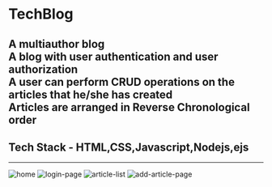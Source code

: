 # TechBlog  
A multiauthor blog  
A blog with user authentication and user authorization  
A user can perform CRUD operations on the articles that he/she has created  
Articles are arranged in Reverse Chronological order  
---

## Tech Stack - HTML,CSS,Javascript,Nodejs,ejs
---
![home](https://user-images.githubusercontent.com/56037500/102753452-50cf1680-4391-11eb-88c9-31ed2d3caec9.jpg)
![login-page](https://user-images.githubusercontent.com/56037500/102753498-65131380-4391-11eb-8ea4-d16316300ac9.jpg)
![article-list](https://user-images.githubusercontent.com/56037500/102753479-5b89ab80-4391-11eb-8099-0f7548367f7b.jpg)
![add-article-page](https://user-images.githubusercontent.com/56037500/102753486-5fb5c900-4391-11eb-9638-f6a8f6c7755f.jpg)
